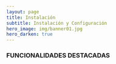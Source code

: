 ```yaml
---
layout: page
title: Instalación
subtitle: Instalación y Configuración
hero_image: img/banner01.jpg 
hero_darken: true
---
```

### **FUNCIONALIDADES DESTACADAS**